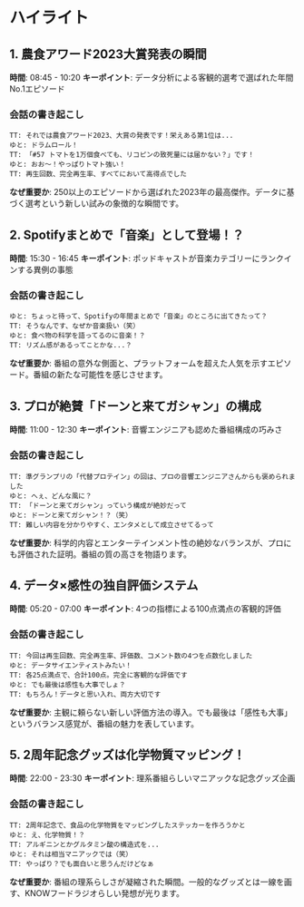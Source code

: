 # ハイライト

## 1. 農食アワード2023大賞発表の瞬間
**時間**: 08:45 - 10:20
**キーポイント**: データ分析による客観的選考で選ばれた年間No.1エピソード

### 会話の書き起こし
```
TT: それでは農食アワード2023、大賞の発表です！栄えある第1位は...
ゆと: ドラムロール！
TT: 「#57 トマトを1万個食べても、リコピンの致死量には届かない？」です！
ゆと: おお〜！やっぱりトマト強い！
TT: 再生回数、完全再生率、すべてにおいて高得点でした
```

**なぜ重要か**: 250以上のエピソードから選ばれた2023年の最高傑作。データに基づく選考という新しい試みの象徴的な瞬間です。

## 2. Spotifyまとめで「音楽」として登場！？
**時間**: 15:30 - 16:45
**キーポイント**: ポッドキャストが音楽カテゴリーにランクインする異例の事態

### 会話の書き起こし
```
ゆと: ちょっと待って、Spotifyの年間まとめで「音楽」のところに出てきたって？
TT: そうなんです、なぜか音楽扱い（笑）
ゆと: 食べ物の科学を語ってるのに音楽！？
TT: リズム感があるってことかな...？
```

**なぜ重要か**: 番組の意外な側面と、プラットフォームを超えた人気を示すエピソード。番組の新たな可能性を感じさせます。

## 3. プロが絶賛「ドーンと来てガシャン」の構成
**時間**: 11:00 - 12:30
**キーポイント**: 音響エンジニアも認めた番組構成の巧みさ

### 会話の書き起こし
```
TT: 準グランプリの「代替プロテイン」の回は、プロの音響エンジニアさんからも褒められました
ゆと: へぇ、どんな風に？
TT: 「ドーンと来てガシャン」っていう構成が絶妙だって
ゆと: ドーンと来てガシャン！？（笑）
TT: 難しい内容を分かりやすく、エンタメとして成立させてるって
```

**なぜ重要か**: 科学的内容とエンターテインメント性の絶妙なバランスが、プロにも評価された証明。番組の質の高さを物語ります。

## 4. データ×感性の独自評価システム
**時間**: 05:20 - 07:00
**キーポイント**: 4つの指標による100点満点の客観的評価

### 会話の書き起こし
```
TT: 今回は再生回数、完全再生率、評価数、コメント数の4つを点数化しました
ゆと: データサイエンティストみたい！
TT: 各25点満点で、合計100点。完全に客観的な評価です
ゆと: でも最後は感性も大事でしょ？
TT: もちろん！データと思い入れ、両方大切です
```

**なぜ重要か**: 主観に頼らない新しい評価方法の導入。でも最後は「感性も大事」というバランス感覚が、番組の魅力を表しています。

## 5. 2周年記念グッズは化学物質マッピング！
**時間**: 22:00 - 23:30
**キーポイント**: 理系番組らしいマニアックな記念グッズ企画

### 会話の書き起こし
```
TT: 2周年記念で、食品の化学物質をマッピングしたステッカーを作ろうかと
ゆと: え、化学物質！？
TT: アルギニンとかグルタミン酸の構造式を...
ゆと: それは相当マニアックでは（笑）
TT: やっぱり？でも面白いと思うんだけどなぁ
```

**なぜ重要か**: 番組の理系らしさが凝縮された瞬間。一般的なグッズとは一線を画す、KNOWフードラジオらしい発想が光ります。